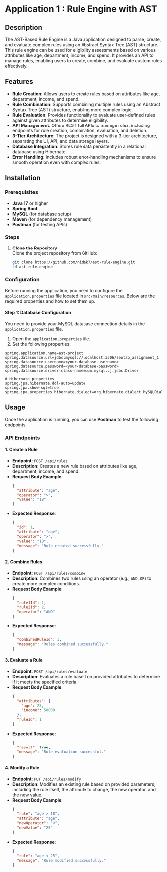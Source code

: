 # Application 1 : Rule Engine with AST

## Description
The AST-Based Rule Engine is a Java application designed to parse, create, and evaluate complex rules using an Abstract Syntax Tree (AST) structure. This rule engine can be used for eligibility assessments based on various attributes like age, department, income, and spend. It provides an API to manage rules, enabling users to create, combine, and evaluate custom rules effectively.

## Features

- **Rule Creation**: Allows users to create rules based on attributes like age, department, income, and spend.
- **Rule Combination**: Supports combining multiple rules using an Abstract Syntax Tree (AST) structure, enabling more complex logic.
- **Rule Evaluation**: Provides functionality to evaluate user-defined rules against given attributes to determine eligibility.
- **API Management**: Offers REST full APIs to manage rules, including endpoints for rule creation, combination, evaluation, and deletion.
- **3-Tier Architecture**: The project is designed with a 3-tier architecture, separating the UI, API, and data storage layers.
- **Database Integration**: Stores rule data persistently in a relational database using Hibernate.
- **Error Handling**: Includes robust error-handling mechanisms to ensure smooth operation even with complex rules.

## Installation

### Prerequisites
- **Java 17** or higher
- **Spring Boot**
- **MySQL** (for database setup)
- **Maven** (for dependency management)
- **Postman** (for testing APIs)

### Steps

1. **Clone the Repository**  
   Clone the project repository from GitHub:
   ```bash
   git clone https://github.com/nidak7/ast-rule-engine.git
   cd ast-rule-engine

### Configuration

Before running the application, you need to configure the `application.properties` file located in `src/main/resources`. Below are the required properties and how to set them up.

#### Step 1: Database Configuration
You need to provide your MySQL database connection details in the `application.properties` file.

1. Open the `application.properties` file.
2. Set the following properties:

```properties
spring.application.name=ast-project
spring.datasource.url=jdbc:mysql://localhost:3306/zeotap_assignment_1
spring.datasource.username=<your-database-username>
spring.datasource.password=<your-database-password>
spring.datasource.driver-class-name=com.mysql.cj.jdbc.Driver

# Hibernate properties
spring.jpa.hibernate.ddl-auto=update
spring.jpa.show-sql=true
spring.jpa.properties.hibernate.dialect=org.hibernate.dialect.MySQLDialect
 ```
## Usage

Once the application is running, you can use **Postman** to test the following endpoints.

### API Endpoints

#### 1. **Create a Rule**
- **Endpoint**: `POST /api/rules`
- **Description**: Creates a new rule based on attributes like age, department, income, and spend.
- **Request Body Example**:
  ```json
  {
    "attribute": "age",
    "operator": ">",
    "value": "18"
  }
  ```
- **Expected Response**:
  ```json
  {
    "id": 1,
    "attribute": "age",
    "operator": ">",
    "value": "18",
    "message": "Rule created successfully."
  }
  ```

#### 2. **Combine Rules**
- **Endpoint**: `POST /api/rules/combine`
- **Description**: Combines two rules using an operator (e.g., `AND`, `OR`) to create more complex conditions.
- **Request Body Example**:
  ```json
  {
    "rule1Id": 1,
    "rule2Id": 2,
    "operator": "AND"
  }
  ```
- **Expected Response**:
  ```json
  {
    "combinedRuleId": 3,
    "message": "Rules combined successfully."
  }
  ```

#### 3. **Evaluate a Rule**
- **Endpoint**: `POST /api/rules/evaluate`
- **Description**: Evaluates a rule based on provided attributes to determine if it meets the specified criteria.
- **Request Body Example**:
  ```json
  {
    "attributes": {
      "age": 25,
      "income": 50000
    },
    "ruleId": 1
  }
  ```
- **Expected Response**:
  ```json
  {
    "result": true,
    "message": "Rule evaluation successful."
  }
  ```

#### 4. **Modify a Rule**
- **Endpoint**: `PUT /api/rules/modify`
- **Description**: Modifies an existing rule based on provided parameters, including the rule itself, the attribute to change, the new operator, and the new value.
- **Request Body Example**:
  ```json
  {
    "rule": "age > 18",
    "attribute": "age",
    "newOperator": "<",
    "newValue": "25"
  }
  ```
- **Expected Response**:
  ```json
  {
    "rule": "age < 25",
    "message": "Rule modified successfully."
  }
  ```


